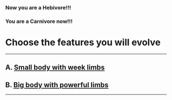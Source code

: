 ### Now you are a Hebivore!!!
### You are a Carnivore now!!!
# Choose the features you will evolve
---
## A. [Small body with week limbs](ending-c.md)
## B. [Big body with powerful limbs](ending-D.md)
---